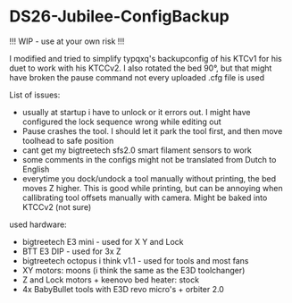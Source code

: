 # DS26-Jubilee-ConfigBackup
!!! WIP - use at your own risk !!!

I modified and tried to simplify typqxq's backupconfig of his KTCv1 for his duet to work with his KTCCv2.
I also rotated the bed 90°, but that might have broken the pause command
not every uploaded .cfg file is used


List of issues:
- usually at startup i have to unlock or it errors out. I might have configured the lock sequence wrong while editing out 
- Pause crashes the tool. I should let it park the tool first, and then move toolhead to safe position
- cant get my bigtreetech sfs2.0 smart filament sensors to work
- some comments in the configs might not be translated from Dutch to English
- everytime you dock/undock a tool manually without printing, the bed moves Z higher. This is good while printing, but can be annoying when callibrating tool offsets manually with camera. Might be baked into KTCCv2 (not sure)


used hardware:
- bigtreetech E3 mini - used for X Y and Lock
- BTT E3 DIP - used for 3x Z
- bigtreetech octopus i think v1.1 - used for tools and most fans
- XY motors: moons (i think the same as the E3D toolchanger)
- Z and Lock motors + keenovo bed heater: stock
- 4x BabyBullet tools with E3D revo micro's + orbiter 2.0
